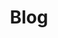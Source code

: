 ---
title: Blog
linkTitle: Blog
description: Bread thoughts
menu:
  main:
    weight: 2
content_blocks:
  - _bookshop_name: section/hero
    title: Body of the Year Bakery
    lead: "Dunedin, NZ"
    background_image:
      src: /uploads/images/flour-milling.jpg
---